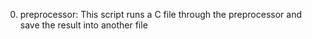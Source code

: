 0. preprocessor: This script runs a C file through the preprocessor and save the result into another file
